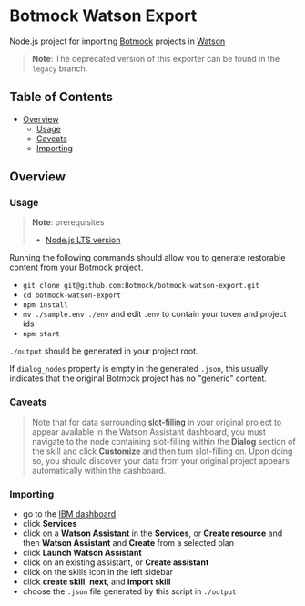 # Botmock Watson Export

Node.js project for importing [Botmock](https://botmock.com) projects in [Watson](https://www.ibm.com/watson)

> **Note**: The deprecated version of this exporter can be found in the `legacy` branch.

## Table of Contents

* [Overview](#overview)
  * [Usage](#usage)
  * [Caveats](#caveats)
  * [Importing](#importing)

## Overview

### Usage

> **Note**: prerequisites
> - [Node.js LTS version](https://nodejs.org/en/)

Running the following commands should allow you to generate restorable content from your Botmock project.

- `git clone git@github.com:Botmock/botmock-watson-export.git`
- `cd botmock-watson-export`
- `npm install`
- `mv ./sample.env ./env` and edit `.env` to contain your token and project ids
- `npm start`

`./output` should be generated in your project root.

If `dialog_nodes` property is empty in the generated `.json`, this usually indicates that the original Botmock project has no "generic" content.

### Caveats

> Note that for data surrounding [slot-filling](https://cloud.ibm.com/docs/services/assistant?topic=assistant-tutorial-slots-complex) in your original project to appear available in the Watson Assistant dashboard, you must navigate to the node containing slot-filling within the **Dialog** section of the skill and click **Customize** and then turn slot-filling on. Upon doing so, you should discover your data from your original project appears automatically within the dashboard.

### Importing

- go to the [IBM dashboard](https://cloud.ibm.com/)
- click **Services**
- click on a **Watson Assistant** in the **Services**, or **Create resource** and then **Watson Assistant** and **Create** from a selected plan
- click **Launch Watson Assistant**
- click on an existing assistant, or **Create assistant**
- click on the skills icon in the left sidebar
- click **create skill**, **next**, and **import skill**
- choose the `.json` file generated by this script in `./output`
